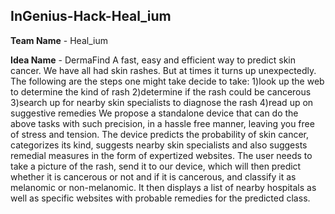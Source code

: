 ## InGenius-Hack-Heal_ium

**Team Name** - Heal_ium

**Idea Name** - DermaFind
A fast, easy and efficient way to predict skin cancer.
We have all had skin rashes. But at times it turns up unexpectedly. The following are the steps one might take decide to take:
1)look up the web to determine the kind of rash 
2)determine if the rash could be cancerous
3)search up for nearby skin specialists to diagnose the rash
4)read up on suggestive remedies
We propose a standalone device that can do the above tasks with such precision, in a hassle free manner, leaving you free of stress and tension. The device predicts the 
probability of skin cancer, categorizes its kind, suggests nearby skin specialists and also suggests remedial measures in the form of expertized websites. The user needs to
take a picture of the rash, send it to our device, which will then predict whether it is cancerous or not and if it is cancerous, and classify it as melanomic or non-melanomic.
It then displays a list of nearby hospitals as well as specific websites with probable remedies for the predicted class.


